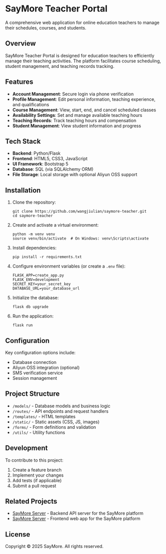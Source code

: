 
# SayMore Teacher Portal

A comprehensive web application for online education teachers to manage their schedules, courses, and students.

## Overview

SayMore Teacher Portal is designed for education teachers to efficiently manage their teaching activities. The platform facilitates course scheduling, student management, and teaching records tracking.

## Features

- **Account Management**: Secure login via phone verification
- **Profile Management**: Edit personal information, teaching experience, and qualifications
- **Course Management**: View, start, end, and cancel scheduled classes
- **Availability Settings**: Set and manage available teaching hours
- **Teaching Records**: Track teaching hours and compensation
- **Student Management**: View student information and progress

## Tech Stack

- **Backend**: Python/Flask
- **Frontend**: HTML5, CSS3, JavaScript
- **UI Framework**: Bootstrap 5
- **Database**: SQL (via SQLAlchemy ORM)
- **File Storage**: Local storage with optional Aliyun OSS support

## Installation

1. Clone the repository:
   ```
   git clone https://github.com/wangjiulian/saymore-teacher.git
   cd saymore-teacher
   ```

2. Create and activate a virtual environment:
   ```
   python -m venv venv
   source venv/bin/activate  # On Windows: venv\Scripts\activate
   ```

3. Install dependencies:
   ```
   pip install -r requirements.txt
   ```

4. Configure environment variables (or create a `.env` file):
   ```
   FLASK_APP=create_app.py
   FLASK_ENV=development
   SECRET_KEY=your_secret_key
   DATABASE_URL=your_database_url
   ```

5. Initialize the database:
   ```
   flask db upgrade
   ```

6. Run the application:
   ```
   flask run
   ```

## Configuration

Key configuration options include:

- Database connection
- Aliyun OSS integration (optional)
- SMS verification service
- Session management

## Project Structure

- `/models/` - Database models and business logic
- `/routes/` - API endpoints and request handlers
- `/templates/` - HTML templates
- `/static/` - Static assets (CSS, JS, images)
- `/forms/` - Form definitions and validation
- `/utils/` - Utility functions

## Development

To contribute to this project:

1. Create a feature branch
2. Implement your changes
3. Add tests (if applicable)
4. Submit a pull request

## Related Projects

- [SayMore Server](https://github.com/wangjiulian/saymore-server) - Backend API server for the SayMore platform
- [SayMore Server](https://github.com/wangjiulian/saymore-mini) - Frontend web app for the SayMore platform


## License

Copyright © 2025 SayMore. All rights reserved.
